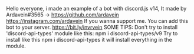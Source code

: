 Hello everyone, i made an example of a bot with discord.js v14,
It made by Ardavein#3565 -> https://github.com/ardavein https://instagram.com/ardavein
If you wanna support me. You can add this bot to your server. https://bit.ly/invrvein
SOME TIPS: 
Don't try to install 'discord-api-types' module like this:
npm i discord-api-types/v9
Try to install like this
npm i discord-api-types
it will install everything in the module.
